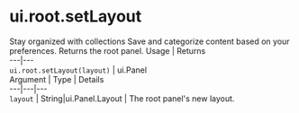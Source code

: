  
#  ui.root.setLayout
Stay organized with collections  Save and categorize content based on your preferences. 
Returns the root panel.
Usage | Returns  
---|---  
`ui.root.setLayout(layout)` | ui.Panel  
Argument | Type | Details  
---|---|---  
`layout` | String|ui.Panel.Layout | The root panel's new layout.  

